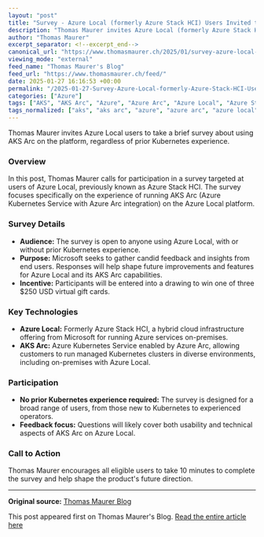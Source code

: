 ```yaml
---
layout: "post"
title: "Survey - Azure Local (formerly Azure Stack HCI) Users Invited to Share Feedback"
description: "Thomas Maurer invites Azure Local (formerly Azure Stack HCI) users to participate in a survey about running AKS Arc on the platform. The survey seeks user input regardless of Kubernetes experience and offers a chance to win a $250 USD gift card."
author: "Thomas Maurer"
excerpt_separator: <!--excerpt_end-->
canonical_url: "https://www.thomasmaurer.ch/2025/01/survey-azure-local-formerly-azure-stack-hci-users/"
viewing_mode: "external"
feed_name: "Thomas Maurer's Blog"
feed_url: "https://www.thomasmaurer.ch/feed/"
date: 2025-01-27 16:16:53 +00:00
permalink: "/2025-01-27-Survey-Azure-Local-formerly-Azure-Stack-HCI-Users-Invited-to-Share-Feedback.html"
categories: ["Azure"]
tags: ["AKS", "AKS Arc", "Azure", "Azure Arc", "Azure Local", "Azure Stack HCI", "Microsoft", "Microsoft Azure", "Posts", "Survey", "Thomas Maurer", "User Feedback", "Virtualization"]
tags_normalized: ["aks", "aks arc", "azure", "azure arc", "azure local", "azure stack hci", "microsoft", "microsoft azure", "posts", "survey", "thomas maurer", "user feedback", "virtualization"]
---
```


Thomas Maurer invites Azure Local users to take a brief survey about using AKS Arc on the platform, regardless of prior Kubernetes experience.<!--excerpt_end-->

### Overview

In this post, Thomas Maurer calls for participation in a survey targeted at users of Azure Local, previously known as Azure Stack HCI. The survey focuses specifically on the experience of running AKS Arc (Azure Kubernetes Service with Azure Arc integration) on the Azure Local platform.

### Survey Details

- **Audience:** The survey is open to anyone using Azure Local, with or without prior Kubernetes experience.
- **Purpose:** Microsoft seeks to gather candid feedback and insights from end users. Responses will help shape future improvements and features for Azure Local and its AKS Arc capabilities.
- **Incentive:** Participants will be entered into a drawing to win one of three $250 USD virtual gift cards.

### Key Technologies

- **Azure Local:** Formerly Azure Stack HCI, a hybrid cloud infrastructure offering from Microsoft for running Azure services on-premises.
- **AKS Arc:** Azure Kubernetes Service enabled by Azure Arc, allowing customers to run managed Kubernetes clusters in diverse environments, including on-premises with Azure Local.

### Participation

- **No prior Kubernetes experience required:** The survey is designed for a broad range of users, from those new to Kubernetes to experienced operators.
- **Feedback focus:** Questions will likely cover both usability and technical aspects of AKS Arc on Azure Local.

### Call to Action

Thomas Maurer encourages all eligible users to take 10 minutes to complete the survey and help shape the product's future direction.

---
**Original source:** [Thomas Maurer Blog](https://www.thomasmaurer.ch/2025/01/survey-azure-local-formerly-azure-stack-hci-users/)

This post appeared first on Thomas Maurer's Blog. [Read the entire article here](https://www.thomasmaurer.ch/2025/01/survey-azure-local-formerly-azure-stack-hci-users/)
